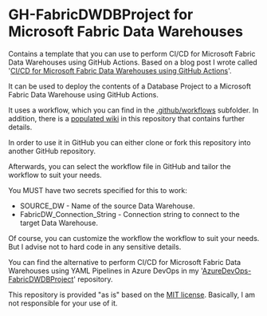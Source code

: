 # GH-FabricDWDBProject for Microsoft Fabric Data Warehouses

Contains a template that you can use to perform CI/CD for Microsoft Fabric Data Warehouses using GitHub Actions. Based on a blog post I wrote called '[CI/CD for Microsoft Fabric Data Warehouses using GitHub Actions](https://www.kevinrchant.com/2024/08/01/ci-cd-for-microsoft-fabric-data-warehouses-using-github-actions/)'.

It can be used to deploy the contents of a Database Project to a Microsoft Fabric Data Warehouse using GitHub Actions.

It uses a workflow, which you can find in the [.github/workflows](https://github.com/kevchant/GitHub-FabricDWDBProject/tree/main/.github/workflows) subfolder. In addition, there is a [populated wiki](https://github.com/kevchant/GitHub-FabricDWDBProject/wiki) in this repository that contains further details.

In order to use it in GitHub you can either clone or fork this repository into another GitHub repository.

Afterwards, you can select the workflow file in GitHub and tailor the workflow to suit your needs.

You MUST have two secrets specified for this to work:

* SOURCE_DW - Name of the source Data Warehouse.
* FabricDW_Connection_String - Connection string to connect to the target Data Warehouse.

Of course, you can customize the workflow the workflow to suit your needs. But I advise not to hard code in any sensitive details.

You can find the alternative to perform CI/CD for Microsoft Fabric Data Warehouses using YAML Pipelines in Azure DevOps  in my '[AzureDevOps-FabricDWDBProject](https://github.com/kevchant/AzureDevOps-FabricDWDBProject)' repository. 

This repository is provided "as is" based on the [MIT license](https://opensource.org/licenses/MIT). Basically, I am not responsible for your use of it.
